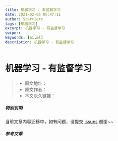 ```yaml
---
title: 机器学习 - 有监督学习
date: 2021-02-05 00:47:11
author: Starriers
tags: [机器学习]
excerpt: 机器学习 - 有监督学习
swiper:
keywords: [ai,ml]
description: 机器学习 - 有监督学习
---
```


# 机器学习 - 有监督学习

> * 原文地址：[]()
> * 原文作者：[]()
> * 本文永久链接：[]()

##### **特别说明**

当前文章内容迁移中，如有问题，请提交 [issues](https://github.com/Starrier/starrier.github.io/issues) 谢谢~~

##### 参考文章

